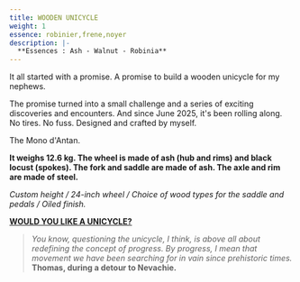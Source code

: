 ```yaml
---
title: WOODEN UNICYCLE
weight: 1
essence: robinier,frene,noyer
description: |-
  **Essences : Ash - Walnut - Robinia**
---
```


It all started with a promise. A promise to build a wooden unicycle for my nephews.

The promise turned into a small challenge and a series of exciting discoveries and encounters.
And since June 2025, it's been rolling along. No tires. No fuss. Designed and crafted by myself.

The Mono d'Antan.

**It weighs 12.6 kg. The wheel is made of ash (hub and rims) and black locust (spokes).
The fork and saddle are made of ash. The axle and rim are made of steel.**

*Custom height / 24-inch wheel / Choice of wood types for the saddle and pedals / Oiled finish.*

**[WOULD YOU LIKE A UNICYCLE?](https://f1fd647b.sibforms.com/serve/MUIFALUjv95mcnlJUlzmPVvgaRNcceuooenYWppNypUnnHbi7n4KqfgCTn29n0qQnFHrqB9LpjTlN30Sap6MY_7tPRX2ZF2tHNi1C0z2RN7zZ6rJxSjBHxQYRJm0UrEIKYvbJXLi_bUYGbZsBXocLgmga2JiQVmPmYuNgVXRQgAjd8SUKTqs7TsOrIQCJ4nuI6FwIHajIoKwgK8a)**

> *You know, questioning the unicycle, I think, is above all about redefining the concept of progress.
> By progress, I mean that movement we have been searching for in vain since prehistoric times.*
> **Thomas, during a detour to Nevachie.**
